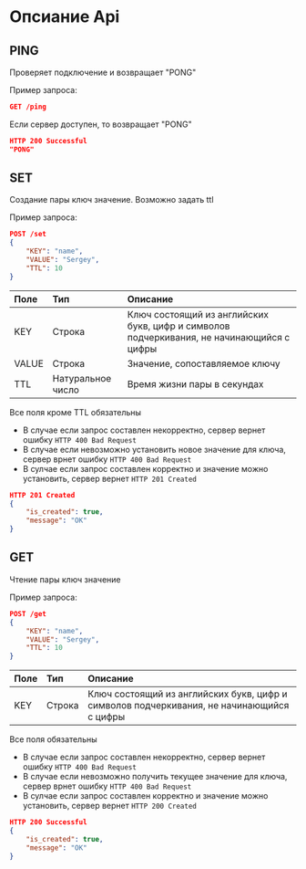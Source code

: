 # Опсиание Api

## PING
Проверяет подключение и возвращает "PONG"

Пример запроса:
```json
GET /ping
```

Если  сервер доступен, то возвращает "PONG"

```json
HTTP 200 Successful
"PONG"
```


## SET
Создание пары ключ значение. Возможно задать ttl

Пример запроса:
```json
POST /set
{
    "KEY": "name",
    "VALUE": "Sergey",
    "TTL": 10
}
```
|Поле            |Тип                     |Описание                                                                                 |
|:---------------|:-----------------------|:----------------------------------------------------------------------------------------|
|KEY             |Строка                  |Ключ состоящий из английских букв, цифр и символов подчеркивания, не начинающийся с цифры|
|VALUE           |Строка                  |Значение, сопоставляемое ключу                                                           |
|TTL             |Натуральное число       |Время жизни пары в секундах                                                              |

Все поля кроме TTL обязательны

* В случае если запрос составлен некорректно, сервер вернет ошибку `HTTP 400 Bad Request`
* В случае если невозможно установить новое значение для ключа, сервер врнет ошибку `HTTP 400 Bad Request`
* В сулчае если запрос составлен корректно и значение можно установить, сервер вернет `HTTP 201 Created`
```json
HTTP 201 Created
{
    "is_created": true,
    "message": "OK"
}
```

## GET
Чтение пары ключ значение

Пример запроса:
```json
POST /get
{
    "KEY": "name",
    "VALUE": "Sergey",
    "TTL": 10
}
```
|Поле            |Тип                     |Описание                                                                                 |
|:---------------|:-----------------------|:----------------------------------------------------------------------------------------|
|KEY             |Строка                  |Ключ состоящий из английских букв, цифр и символов подчеркивания, не начинающийся с цифры|

Все поля обязательны

* В случае если запрос составлен некорректно, сервер вернет ошибку `HTTP 400 Bad Request`
* В случае если невозможно получить текущее значение для ключа, сервер врнет ошибку `HTTP 400 Bad Request`
* В сулчае если запрос составлен корректно и значение можно установить, сервер вернет `HTTP 200 Created`
```json
HTTP 200 Successful
{
    "is_created": true,
    "message": "OK"
}
```



